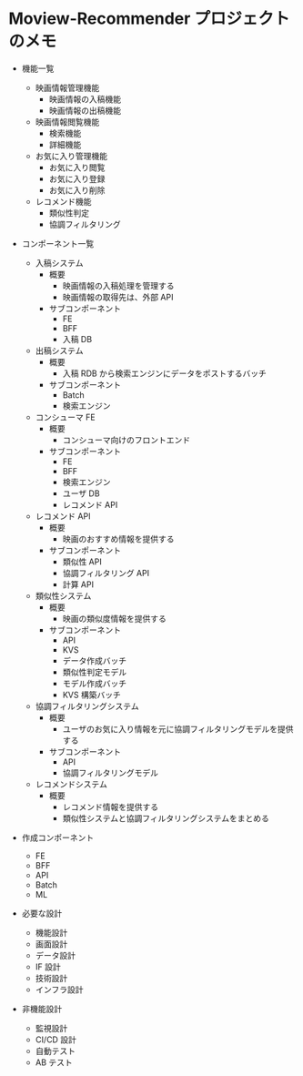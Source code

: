 # Moview-Recommender プロジェクトのメモ

- 機能一覧

  - 映画情報管理機能
    - 映画情報の入稿機能
    - 映画情報の出稿機能
  - 映画情報閲覧機能
    - 検索機能
    - 詳細機能
  - お気に入り管理機能
    - お気に入り閲覧
    - お気に入り登録
    - お気に入り削除
  - レコメンド機能
    - 類似性判定
    - 協調フィルタリング

- コンポーネント一覧

  - 入稿システム
    - 概要
      - 映画情報の入稿処理を管理する
      - 映画情報の取得先は、外部 API
    - サブコンポーネント
      - FE
      - BFF
      - 入稿 DB
  - 出稿システム
    - 概要
      - 入稿 RDB から検索エンジンにデータをポストするバッチ
    - サブコンポーネント
      - Batch
      - 検索エンジン
  - コンシューマ FE
    - 概要
      - コンシューマ向けのフロントエンド
    - サブコンポーネント
      - FE
      - BFF
      - 検索エンジン
      - ユーザ DB
      - レコメンド API
  - レコメンド API
    - 概要
      - 映画のおすすめ情報を提供する
    - サブコンポーネント
      - 類似性 API
      - 協調フィルタリング API
      - 計算 API
  - 類似性システム
    - 概要
      - 映画の類似度情報を提供する
    - サブコンポーネント
      - API
      - KVS
      - データ作成バッチ
      - 類似性判定モデル
      - モデル作成バッチ
      - KVS 構築バッチ
  - 協調フィルタリングシステム
    - 概要
      - ユーザのお気に入り情報を元に協調フィルタリングモデルを提供する
    - サブコンポーネント
      - API
      - 協調フィルタリングモデル
  - レコメンドシステム
    - 概要
      - レコメンド情報を提供する
      - 類似性システムと協調フィルタリングシステムをまとめる

- 作成コンポーネント

  - FE
  - BFF
  - API
  - Batch
  - ML

- 必要な設計

  - 機能設計
  - 画面設計
  - データ設計
  - IF 設計
  - 技術設計
  - インフラ設計

- 非機能設計
  - 監視設計
  - CI/CD 設計
  - 自動テスト
  - AB テスト

